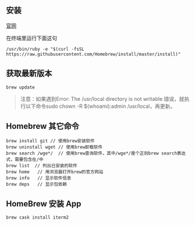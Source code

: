 ## 安装

[官网](https://brew.sh/)

在终端里运行下面这句
```
/usr/bin/ruby -e "$(curl -fsSL https://raw.githubusercontent.com/Homebrew/install/master/install)"

```

## 获取最新版本

`brew update`

> 注意：如果遇到Error: The /usr/local directory is not writable.错误，就执行以下命令sudo chown -R $(whoami):admin /usr/local，再更新。

## Homebrew 其它命令

```
brew install git // 使用brew安装软件
brew uninstall wget // 使用brew卸载软件
brew search /wge*/  // 使用brew查询软件，其中/wge*/是个正则brew search表达式，需要包含在/中
brew list  // 列出已安装的软件
brew home   // 用浏览器打开brew的官方网站
brew info   // 显示软件信息
brew deps   // 显示包依赖
```

## HomeBrew 安装 App

```
brew cask install iterm2
```